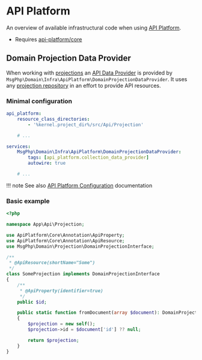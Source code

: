 # API Platform

An overview of available infrastructural code when using [API Platform].

- Requires [api-platform/core]

## Domain Projection Data Provider

When working with [projections](../projection/models.md) an [API Data Provider] is provided by `MsgPhp\Domain\Infra\ApiPlatform\DomainProjectionDataProvider`.
It uses any [projection repository](../projection/repositories.md) in an effort to provide API resources. 

### Minimal configuration

```yaml
api_platform:
    resource_class_directories:
        - '%kernel.project_dir%/src/Api/Projection'

    # ...

services:
    MsgPhp\Domain\Infra\ApiPlatform\DomainProjectionDataProvider:
        tags: [api_platform.collection_data_provider]
        autowire: true

    # ...
```

!!! note
    See also [API Platform Configuration] documentation

### Basic example

```php
<?php

namespace App\Api\Projection;

use ApiPlatform\Core\Annotation\ApiProperty;
use ApiPlatform\Core\Annotation\ApiResource;
use MsgPhp\Domain\Projection\DomainProjectionInterface;

/**
 * @ApiResource(shortName="Some")
 */
class SomeProjection implements DomainProjectionInterface
{
    /**
     * @ApiProperty(identifier=true)
     */
    public $id;

    public static function fromDocument(array $document): DomainProjectionInterface
    {
        $projection = new self();
        $projection->id = $document['id'] ?? null;

        return $projection;
    }
}
```

[API Platform]: https://api-platform.com/
[api-platform/core]: https://packagist.org/packages/api-platform/core
[API Data Provider]: https://api-platform.com/docs/core/data-providers
[API Platform Configuration]: https://api-platform.com/docs/core/configuration
